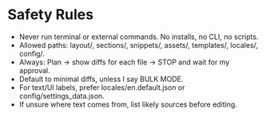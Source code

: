# Safety Rules
- Never run terminal or external commands. No installs, no CLI, no scripts.
- Allowed paths: layout/, sections/, snippets/, assets/, templates/, locales/, config/.
- Always: Plan → show diffs for each file → STOP and wait for my approval.
- Default to minimal diffs, unless I say BULK MODE.
- For text/UI labels, prefer locales/en.default.json or config/settings_data.json.
- If unsure where text comes from, list likely sources before editing.
